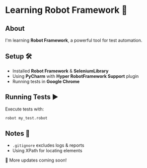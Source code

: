 # Learning Robot Framework 🚀

## About
I'm learning **Robot Framework**, a powerful tool for test automation.

## Setup 🛠️
- Installed **Robot Framework** & **SeleniumLibrary**
- Using **PyCharm** with **Hyper RobotFramework Support** plugin
- Running tests in **Google Chrome**

## Running Tests ▶️
Execute tests with:
```sh
robot my_test.robot
```

## Notes 📝
- `.gitignore` excludes logs & reports
- Using XPath for locating elements

🔹 More updates coming soon!
